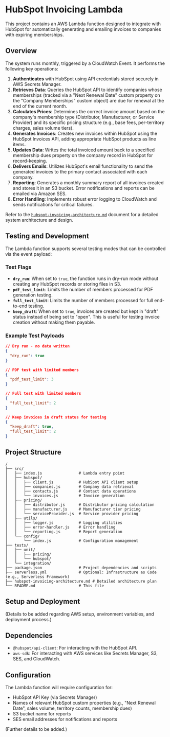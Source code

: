 # HubSpot Invoicing Lambda

This project contains an AWS Lambda function designed to integrate with HubSpot for automatically generating and emailing invoices to companies with expiring memberships.

## Overview

The system runs monthly, triggered by a CloudWatch Event. It performs the following key operations:

1.  **Authenticates** with HubSpot using API credentials stored securely in AWS Secrets Manager.
2.  **Retrieves Data**: Queries the HubSpot API to identify companies whose memberships (tracked via a "Next Renewal Date" custom property on the "Company Memberships" custom object) are due for renewal at the end of the current month.
3.  **Calculates Prices**: Determines the correct invoice amount based on the company's membership type (Distributor, Manufacturer, or Service Provider) and its specific pricing structure (e.g., base fees, per-territory charges, sales volume tiers).
4.  **Generates Invoices**: Creates new invoices within HubSpot using the HubSpot Invoices API, adding appropriate HubSpot products as line items.
5.  **Updates Data**: Writes the total invoiced amount back to a specified membership dues property on the company record in HubSpot for record-keeping.
6.  **Delivers Emails**: Utilizes HubSpot's email functionality to send the generated invoices to the primary contact associated with each company.
7.  **Reporting**: Generates a monthly summary report of all invoices created and stores it in an S3 bucket. Error notifications and reports can be emailed via Amazon SES.
8.  **Error Handling**: Implements robust error logging to CloudWatch and sends notifications for critical failures.

Refer to the [`hubspot-invoicing-architecture.md`](hubspot-invoicing-architecture.md) document for a detailed system architecture and design.

## Testing and Development

The Lambda function supports several testing modes that can be controlled via the event payload:

### Test Flags

- **`dry_run`**: When set to `true`, the function runs in dry-run mode without creating any HubSpot records or storing files in S3.
- **`pdf_test_limit`**: Limits the number of members processed for PDF generation testing.
- **`full_test_limit`**: Limits the number of members processed for full end-to-end testing.
- **`keep_draft`**: When set to `true`, invoices are created but kept in "draft" status instead of being set to "open". This is useful for testing invoice creation without making them payable.

### Example Test Payloads

```json
// Dry run - no data written
{
  "dry_run": true
}

// PDF test with limited members
{
  "pdf_test_limit": 3
}

// Full test with limited members
{
  "full_test_limit": 2
}

// Keep invoices in draft status for testing
{
  "keep_draft": true,
  "full_test_limit": 2
}
```

## Project Structure

```
/
├── src/
│   ├── index.js                # Lambda entry point
│   ├── hubspot/
│   │   ├── client.js           # HubSpot API client setup
│   │   ├── companies.js        # Company data retrieval
│   │   ├── contacts.js         # Contact data operations
│   │   └── invoices.js         # Invoice generation
│   ├── pricing/
│   │   ├── distributor.js      # Distributor pricing calculation
│   │   ├── manufacturer.js     # Manufacturer tier pricing
│   │   └── serviceProvider.js  # Service provider pricing
│   ├── utils/
│   │   ├── logger.js           # Logging utilities
│   │   ├── error-handler.js    # Error handling
│   │   └── reporting.js        # Report generation
│   └── config/
│       └── index.js            # Configuration management
├── tests/
│   ├── unit/
│   │   ├── pricing/
│   │   └── hubspot/
│   └── integration/
├── package.json                # Project dependencies and scripts
├── serverless.yml              # Optional: Infrastructure as Code (e.g., Serverless Framework)
├── hubspot-invoicing-architecture.md # Detailed architecture plan
└── README.md                   # This file
```

## Setup and Deployment

(Details to be added regarding AWS setup, environment variables, and deployment process.)

## Dependencies

-   `@hubspot/api-client`: For interacting with the HubSpot API.
-   `aws-sdk`: For interacting with AWS services like Secrets Manager, S3, SES, and CloudWatch.

## Configuration

The Lambda function will require configuration for:
-   HubSpot API Key (via Secrets Manager)
-   Names of relevant HubSpot custom properties (e.g., "Next Renewal Date", sales volume, territory counts, membership dues)
-   S3 bucket name for reports
-   SES email addresses for notifications and reports

(Further details to be added.)